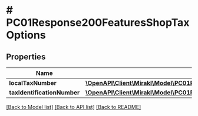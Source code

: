 # # PC01Response200FeaturesShopTaxOptions

## Properties

Name | Type | Description | Notes
------------ | ------------- | ------------- | -------------
**localTaxNumber** | [**\OpenAPI\Client\Mirakl\Model\PC01Response200FeaturesShopTaxOptionsLocalTaxNumber**](PC01Response200FeaturesShopTaxOptionsLocalTaxNumber.md) |  | [optional]
**taxIdentificationNumber** | [**\OpenAPI\Client\Mirakl\Model\PC01Response200FeaturesShopTaxOptionsTaxIdentificationNumber**](PC01Response200FeaturesShopTaxOptionsTaxIdentificationNumber.md) |  | [optional]

[[Back to Model list]](../../README.md#models) [[Back to API list]](../../README.md#endpoints) [[Back to README]](../../README.md)

